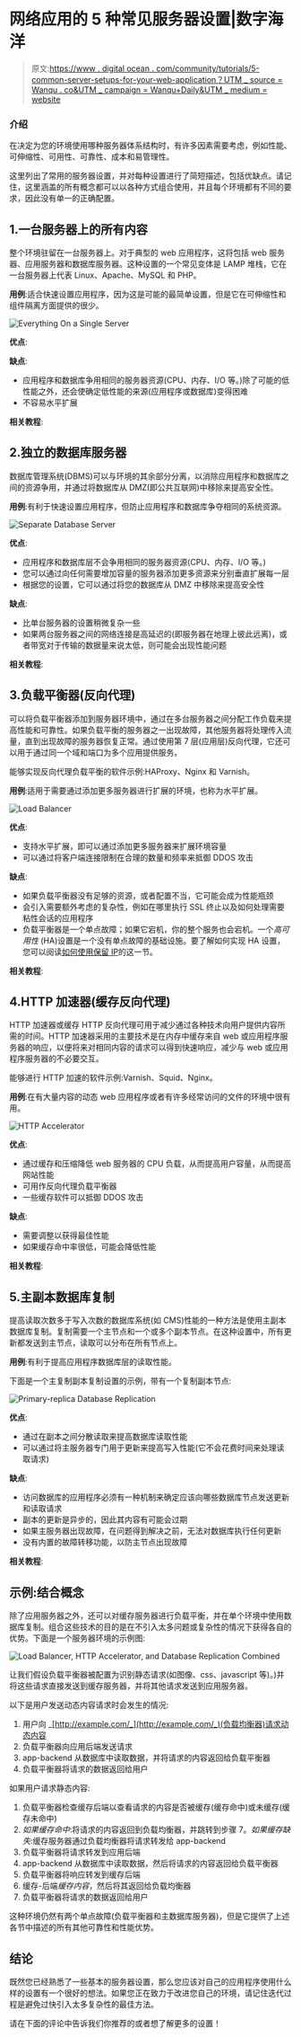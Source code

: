 # 网络应用的 5 种常见服务器设置|数字海洋

> 原文:[https://www . digital ocean . com/community/tutorials/5-common-server-setups-for-your-web-application？UTM _ source = Wanqu . co&UTM _ campaign = Wanqu+Daily&UTM _ medium = website](https://www.digitalocean.com/community/tutorials/5-common-server-setups-for-your-web-application?utm_source=wanqu.co&utm_campaign=Wanqu+Daily&utm_medium=website)

### 介绍

在决定为您的环境使用哪种服务器体系结构时，有许多因素需要考虑，例如性能、可伸缩性、可用性、可靠性、成本和易管理性。

这里列出了常用的服务器设置，并对每种设置进行了简短描述，包括优缺点。请记住，这里涵盖的所有概念都可以以各种方式组合使用，并且每个环境都有不同的要求，因此没有单一的正确配置。

## 1.一台服务器上的所有内容

整个环境驻留在一台服务器上。对于典型的 web 应用程序，这将包括 web 服务器、应用服务器和数据库服务器。这种设置的一个常见变体是 LAMP 堆栈，它在一台服务器上代表 Linux、Apache、MySQL 和 PHP。

**用例**:适合快速设置应用程序，因为这是可能的最简单设置，但是它在可伸缩性和组件隔离方面提供的很少。

![Everything On a Single Server](../Images/4de8084522c8adf694a0085f37ef3cde.png)

**优点**:

**缺点**:

*   应用程序和数据库争用相同的服务器资源(CPU、内存、I/O 等。)除了可能的低性能之外，还会使确定低性能的来源(应用程序或数据库)变得困难
*   不容易水平扩展

**相关教程**:

## 2.独立的数据库服务器

数据库管理系统(DBMS)可以与环境的其余部分分离，以消除应用程序和数据库之间的资源争用，并通过将数据库从 DMZ(即公共互联网)中移除来提高安全性。

**用例**:有利于快速设置应用程序，但防止应用程序和数据库争夺相同的系统资源。

![Separate Database Server](../Images/068b9df008ce8d8482985f98f4cefd23.png)

**优点**:

*   应用程序和数据库层不会争用相同的服务器资源(CPU、内存、I/O 等。)
*   您可以通过向任何需要增加容量的服务器添加更多资源来分别垂直扩展每一层
*   根据您的设置，它可以通过将您的数据库从 DMZ 中移除来提高安全性

**缺点**:

*   比单台服务器的设置稍微复杂一些
*   如果两台服务器之间的网络连接是高延迟的(即服务器在地理上彼此远离)，或者带宽对于传输的数据量来说太低，则可能会出现性能问题

**相关教程**:

## 3.负载平衡器(反向代理)

可以将负载平衡器添加到服务器环境中，通过在多台服务器之间分配工作负载来提高性能和可靠性。如果负载平衡的服务器之一出现故障，其他服务器将处理传入流量，直到出现故障的服务器恢复正常。通过使用第 7 层(应用层)反向代理，它还可以用于通过同一个域和端口为多个应用提供服务。

能够实现反向代理负载平衡的软件示例:HAProxy、Nginx 和 Varnish。

**用例**:适用于需要通过添加更多服务器进行扩展的环境，也称为水平扩展。

![Load Balancer](../Images/a77bea1b1e44711ea9f80390f1dc68d1.png)

**优点**:

*   支持水平扩展，即可以通过添加更多服务器来扩展环境容量
*   可以通过将客户端连接限制在合理的数量和频率来抵御 DDOS 攻击

**缺点**:

*   如果负载平衡器没有足够的资源，或者配置不当，它可能会成为性能瓶颈
*   会引入需要额外考虑的复杂性，例如在哪里执行 SSL 终止以及如何处理需要粘性会话的应用程序
*   负载平衡器是一个单点故障；如果它宕机，你的整个服务也会宕机。一个*高可用性* (HA)设置是一个没有单点故障的基础设施。要了解如何实现 HA 设置，您可以阅读[如何使用保留 IP](https://www.digitalocean.com/community/tutorials/how-to-use-floating-ips-on-digitalocean#how-to-implement-an-ha-setup)的这一节。

**相关教程**:

## 4.HTTP 加速器(缓存反向代理)

HTTP 加速器或缓存 HTTP 反向代理可用于减少通过各种技术向用户提供内容所需的时间。HTTP 加速器采用的主要技术是在内存中缓存来自 web 或应用程序服务器的响应，以便将来对相同内容的请求可以得到快速响应，减少与 web 或应用程序服务器的不必要交互。

能够进行 HTTP 加速的软件示例:Varnish、Squid、Nginx。

**用例**:在有大量内容的动态 web 应用程序或者有许多经常访问的文件的环境中很有用。

![HTTP Accelerator](../Images/fc02e4406ebd2c27345abab11b9b94ee.png)

**优点**:

*   通过缓存和压缩降低 web 服务器的 CPU 负载，从而提高用户容量，从而提高网站性能
*   可用作反向代理负载平衡器
*   一些缓存软件可以抵御 DDOS 攻击

**缺点**:

*   需要调整以获得最佳性能
*   如果缓存命中率很低，可能会降低性能

**相关教程**:

## 5.主副本数据库复制

提高读取次数多于写入次数的数据库系统(如 CMS)性能的一种方法是使用主副本数据库复制。复制需要一个主节点和一个或多个副本节点。在这种设置中，所有更新都发送到主节点，读取可以分布在所有节点上。

**用例**:有利于提高应用程序数据库层的读取性能。

下面是一个主复制副本复制设置的示例，带有一个复制副本节点:

![Primary-replica Database Replication](../Images/327815ed2a83d3a1cf74f9ebaebe9367.png)

**优点**:

*   通过在副本之间分散读取来提高数据库读取性能
*   可以通过将主服务器专门用于更新来提高写入性能(它不会花费时间来处理读取请求)

**缺点**:

*   访问数据库的应用程序必须有一种机制来确定应该向哪些数据库节点发送更新和读取请求
*   副本的更新是异步的，因此其内容有可能会过期
*   如果主服务器出现故障，在问题得到解决之前，无法对数据库执行任何更新
*   没有内置的故障转移功能，以防主节点出现故障

**相关教程**:

## 示例:结合概念

除了应用服务器之外，还可以对缓存服务器进行负载平衡，并在单个环境中使用数据库复制。组合这些技术的目的是在不引入太多问题或复杂性的情况下获得各自的优势。下面是一个服务器环境的示例图:

![Load Balancer, HTTP Accelerator, and Database Replication Combined](../Images/2c7dd8e537dc7bf2276a6cc40ac395fd.png)

让我们假设负载平衡器被配置为识别静态请求(如图像、css、javascript 等)。)并将这些请求直接发送到缓存服务器，并将其他请求发送到应用服务器。

以下是用户发送动态内容请求时会发生的情况:

1.  用户向 _[http://example.com/_](http://example.com/_)(负载均衡器)请求动态内容
2.  负载平衡器向应用后端发送请求
3.  app-backend 从数据库中读取数据，并将请求的内容返回给负载平衡器
4.  负载平衡器将请求的数据返回给用户

如果用户请求静态内容:

1.  负载平衡器检查缓存后端以查看请求的内容是否被缓存(缓存命中)或未缓存(缓存未命中)
2.  *如果缓存命中*:将请求的内容返回到负载均衡器，并跳转到步骤 7。*如果缓存缺失*:缓存服务器通过负载均衡器将请求转发给 app-backend
3.  负载平衡器将请求转发到应用后端
4.  app-backend 从数据库中读取数据，然后将请求的内容返回给负载平衡器
5.  负载平衡器将响应转发到缓存后端
6.  缓存-后端*缓存内容*，然后将其返回给负载均衡器
7.  负载平衡器将请求的数据返回给用户

这种环境仍然有两个单点故障(负载平衡器和主数据库服务器)，但是它提供了上述各节中描述的所有其他可靠性和性能优势。

## 结论

既然您已经熟悉了一些基本的服务器设置，那么您应该对自己的应用程序使用什么样的设置有一个很好的想法。如果您正在致力于改进您自己的环境，请记住迭代过程是避免过快引入太多复杂性的最佳方法。

请在下面的评论中告诉我们你推荐的或者想了解更多的设置！